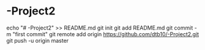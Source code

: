 # -Project2
echo "# -Project2" >> README.md
git init
git add README.md
git commit -m "first commit"
git remote add origin https://github.com/dtb10/-Project2.git
git push -u origin master
